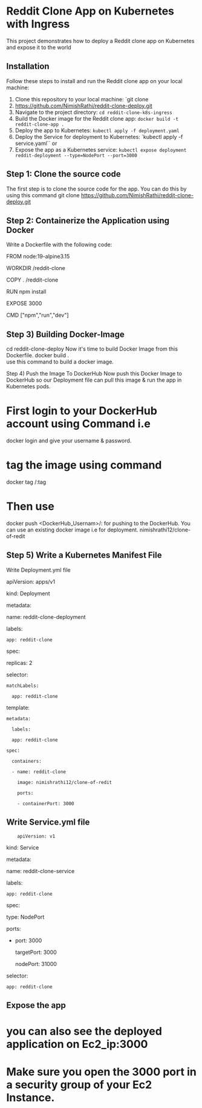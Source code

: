 # Reddit Clone App on Kubernetes with Ingress
This project demonstrates how to deploy a Reddit clone app on Kubernetes  and expose it to the world 

## Installation
Follow these steps to install and run the Reddit clone app on your local machine:

1) Clone this repository to your local machine: `git clone
2) https://github.com/NimishRathi/reddit-clone-deploy.git
3) Navigate to the project directory: `cd reddit-clone-k8s-ingress`
4) Build the Docker image for the Reddit clone app: `docker build -t reddit-clone-app .`
5) Deploy the app to Kubernetes: `kubectl apply -f deployment.yaml`
1) Deploy the Service for deployment to Kubernetes: `kubectl apply -f service.yaml`` or
6) Expose the app as a Kubernetes service: `kubectl expose deployment reddit-deployment --type=NodePort --port=3000`

## Step 1: Clone the source code
The first step is to clone the source code for the app. You can do this by using this command 
git clone https://github.com/NimishRathi/reddit-clone-deploy.git

## Step 2: Containerize the Application using Docker
Write a Dockerfile with the following code:


FROM node:19-alpine3.15

WORKDIR /reddit-clone

COPY . /reddit-clone

RUN npm install 

EXPOSE 3000

CMD ["npm","run","dev"]


## Step 3) Building Docker-Image
cd reddit-clone-deploy 
Now it's time to build Docker Image from this Dockerfile. docker build .  
use this command to build a docker image.

Step 4) Push the Image To DockerHub
Now push this Docker Image to DockerHub so our Deployment file can pull this image & run the app in Kubernetes pods.

# First login to your DockerHub account using Command i.e
docker login 
and give your username & password.

# tag the image using command 
docker  tag <image-name> <dockerhub-username>/<repo-name>:tag  

# Then use 
docker push <DockerHub_Usernam>/<tagged-Imagename>:<actual-image-name> for pushing to the DockerHub.
You can use an existing docker image i.e  for deployment.
nimishrathi12/clone-of-redit


## Step 5) Write a Kubernetes Manifest File
Write Deployment.yml file

apiVersion: apps/v1

kind: Deployment

metadata:

  name: reddit-clone-deployment
  
  labels:
  
    app: reddit-clone
    
spec:

  replicas: 2
  
  selector:
  
    matchLabels:
    
      app: reddit-clone
      
  template:
  
    metadata:
    
      labels:
      
      app: reddit-clone
      
    spec:
    
      containers:
      
      - name: reddit-clone
      
        image: nimishrathi12/clone-of-redit
        
        ports:
        
        - containerPort: 3000

##        Write Service.yml file
        apiVersion: v1
        
kind: Service

metadata:

  name: reddit-clone-service
  
  labels:
  
    app: reddit-clone
spec:

  type: NodePort
  
  ports:
  
  - port: 3000
    
    targetPort: 3000
    
    nodePort: 31000
    
  selector:
  
    app: reddit-clone

  ##  Expose the app


# you can also see the deployed application on Ec2_ip:3000
# Make sure you open the 3000 port in a security group of your Ec2 Instance.




